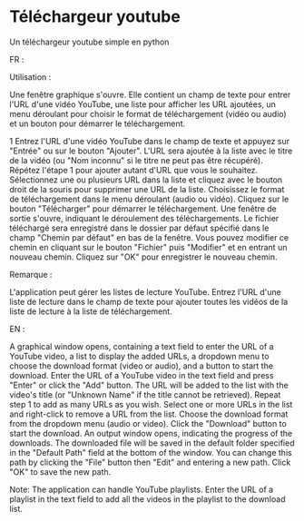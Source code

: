 # Téléchargeur youtube
Un téléchargeur youtube simple en python


FR :

Utilisation :

Une fenêtre graphique s'ouvre. Elle contient un champ de texte pour entrer l'URL d'une vidéo YouTube, une liste pour afficher les URL ajoutées, un menu déroulant pour choisir le format de téléchargement (vidéo ou audio) et un bouton pour démarrer le téléchargement.

1 Entrez l'URL d'une vidéo YouTube dans le champ de texte et appuyez sur "Entrée" ou sur le bouton "Ajouter". L'URL sera ajoutée à la liste avec le titre de la vidéo (ou "Nom inconnu" si le titre ne peut pas être récupéré). 
Répétez l'étape 1 pour ajouter autant d'URL que vous le souhaitez.
Sélectionnez une ou plusieurs URL dans la liste et cliquez avec le bouton droit de la souris pour supprimer une URL de la liste.
Choisissez le format de téléchargement dans le menu déroulant (audio ou vidéo).
Cliquez sur le bouton "Télécharger" pour démarrer le téléchargement. Une fenêtre de sortie s'ouvre, indiquant le déroulement des téléchargements.
Le fichier téléchargé sera enregistré dans le dossier par défaut spécifié dans le champ "Chemin par défaut" en bas de la fenêtre. Vous pouvez modifier ce chemin en cliquant sur le bouton "Fichier" puis "Modifier" et en entrant un nouveau chemin. Cliquez sur "OK" pour enregistrer le nouveau chemin.

Remarque :

L'application peut gérer les listes de lecture YouTube. Entrez l'URL d'une liste de lecture dans le champ de texte pour ajouter toutes les vidéos de la liste de lecture à la liste de téléchargement.
    
EN :
    
A graphical window opens, containing a text field to enter the URL of a YouTube video, a list to display the added URLs, a dropdown menu to choose the download format (video or audio), and a button to start the download.
Enter the URL of a YouTube video in the text field and press "Enter" or click the "Add" button. The URL will be added to the list with the video's title (or "Unknown Name" if the title cannot be retrieved).
Repeat step 1 to add as many URLs as you wish.
Select one or more URLs in the list and right-click to remove a URL from the list.
Choose the download format from the dropdown menu (audio or video).
Click the "Download" button to start the download. An output window opens, indicating the progress of the downloads.
The downloaded file will be saved in the default folder specified in the "Default Path" field at the bottom of the window. You can change this path by clicking the "File" button then "Edit" and entering a new path. Click "OK" to save the new path.

Note:
The application can handle YouTube playlists. Enter the URL of a playlist in the text field to add all the videos in the playlist to the download list.
